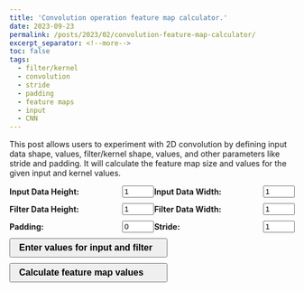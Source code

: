 ```yaml
---
title: 'Convolution operation feature map calculator.'
date: 2023-09-23
permalink: /posts/2023/02/convolution-feature-map-calculator/
excerpt_separator: <!--more-->
toc: false
tags:
  - filter/kernel
  - convolution
  - stride
  - padding
  - feature maps
  - input
  - CNN
---
```


This post allows users to experiment with 2D convolution by defining input data shape, values, filter/kernel shape, values, and other parameters like stride and padding. It will calculate the feature map size and values for the given input and kernel values.

<!--more-->

<html>
<head>
<style>
    .row {
        display: flex;
        align-items: center;
        margin-bottom: 10px;
    }
    .label {
        width: 200px;
    }
    .input {
        width: 50px;
    }
    .large-button {
        font-size: 16px;
        padding: 6px 15px;
        white-space: nowrap;
        width: 280px;
        text-align: left;
    }
    .left-align {
        text-align: left;
    }
    .left-align-button {
        text-align: left;
    }
</style>
</head>
<body class="left-align">
    <div class="row">
        <div class="label">
            <strong>Input Data Height:</strong>
        </div>
        <div class="input">
            <input type="number" id="inputHeight" value="1" min="1" max="10" oninput="updateOutputSize()">
        </div>
        <div class="label">
            <strong>&nbsp;&nbsp;Input Data Width:</strong>
        </div>
        <div class="input">
            <input type="number" id="inputWidth" value="1" min="1" max="10" oninput="updateOutputSize()">
        </div>
    </div>
    <div class="row">
        <div class="label">
            <strong>Filter Data Height:</strong>
        </div>
        <div class="input">
            <input type="number" id="filterHeight" value="1" min="1" max="10" oninput="updateOutputSize()">
        </div>
        <div class="label">
            <strong>&nbsp;&nbsp;Filter Data Width:</strong>
        </div>
        <div class="input">
            <input type="number" id="filterWidth" value="1" min="1" max="10" oninput="updateOutputSize()">
        </div>
    </div>
    <div class="row">
        <div class="label">
            <strong>Padding:</strong>
        </div>
        <div class="input">
            <input type="number" id="padding" value="0" min="0" max="10" oninput="updateOutputSize()">
        </div>
        <div class="label">
            <strong>&nbsp;&nbsp;Stride:</strong>
        </div>
        <div class="input">
            <input type="number" id="stride" value="1" min="1" max="10" oninput="updateOutputSize()">
        </div>
    </div>
    <div id="outputSize"></div>
    <div class="row left-align-button">
        <div class="input">
            <button class="large-button" onclick="createInputFields()"><strong>Enter values for input and filter</strong></button>
        </div>
    </div>
    <div id="inputDataFields"></div>
    <div id="filterDataFields"></div>
    <div class="row left-align-button">
        <div class="input">
            <button class="large-button" onclick="calculateConvolution()"><strong>Calculate feature map values</strong></button>
        </div>
    </div>
    <div id="output"></div>
    <script src="\files\html\convolution.js" defer></script>
</body>
</html>

